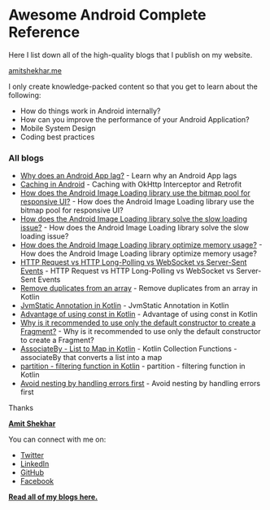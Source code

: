 # Awesome Android Complete Reference

Here I list down all of the high-quality blogs that I publish on my website. 

[amitshekhar.me](https://amitshekhar.me)

I only create knowledge-packed content so that you get to learn about the following:
- How do things work in Android internally?
- How can you improve the performance of your Android Application?
- Mobile System Design
- Coding best practices

### All blogs

- [Why does an Android App lag?](https://amitshekhar.me/blog/android-app-lag) - Learn why an Android App lags
- [Caching in Android](https://amitshekhar.me/blog/caching-with-okhttp-interceptor-and-retrofit) - Caching with OkHttp Interceptor and Retrofit
- [How does the Android Image Loading library use the bitmap pool for responsive UI?](https://amitshekhar.me/blog/android-image-loading-library-use-bitmap-pool-for-responsive-ui) - How does the Android Image Loading library use the bitmap pool for responsive UI?
- [How does the Android Image Loading library solve the slow loading issue?](https://amitshekhar.me/blog/android-image-loading-library-solve-the-slow-loading-issue) - How does the Android Image Loading library solve the slow loading issue?
- [How does the Android Image Loading library optimize memory usage?](https://amitshekhar.me/blog/android-image-loading-library-optimize-memory-usage) - How does the Android Image Loading library optimize memory usage?
- [HTTP Request vs HTTP Long-Polling vs WebSocket vs Server-Sent Events](https://amitshekhar.me/blog/http-request-long-polling-websocket-sse) - HTTP Request vs HTTP Long-Polling vs WebSocket vs Server-Sent Events
- [Remove duplicates from an array](https://amitshekhar.me/blog/remove-duplicates-from-an-array-in-kotlin) - Remove duplicates from an array in Kotlin
- [JvmStatic Annotation in Kotlin](https://amitshekhar.me/blog/jvmstatic-annotation-in-kotlin) - JvmStatic Annotation in Kotlin
- [Advantage of using const in Kotlin](https://amitshekhar.me/blog/const-in-kotlin) - Advantage of using const in Kotlin
- [Why is it recommended to use only the default constructor to create a Fragment?](https://amitshekhar.me/blog/default-constructor-to-create-a-fragment) - Why is it recommended to use only the default constructor to create a Fragment? 
- [AssociateBy - List to Map in Kotlin](https://amitshekhar.me/blog/associateby-list-to-map-in-kotlin) - Kotlin Collection Functions - associateBy that converts a list into a map
- [partition - filtering function in Kotlin](https://amitshekhar.me/blog/partition-filtering-function-in-kotlin) - partition - filtering function in Kotlin
- [Avoid nesting by handling errors first](https://amitshekhar.me/blog/avoid-nesting-by-handling-errors-first) - Avoid nesting by handling errors first

Thanks

[**Amit Shekhar**](https://amitshekhar.me)

You can connect with me on:

- [Twitter](https://twitter.com/amitiitbhu)
- [LinkedIn](https://www.linkedin.com/in/amit-shekhar-iitbhu)
- [GitHub](https://github.com/amitshekhariitbhu)
- [Facebook](https://www.facebook.com/amit.shekhar.iitbhu)

[**Read all of my blogs here.**](https://amitshekhar.me/blog)
